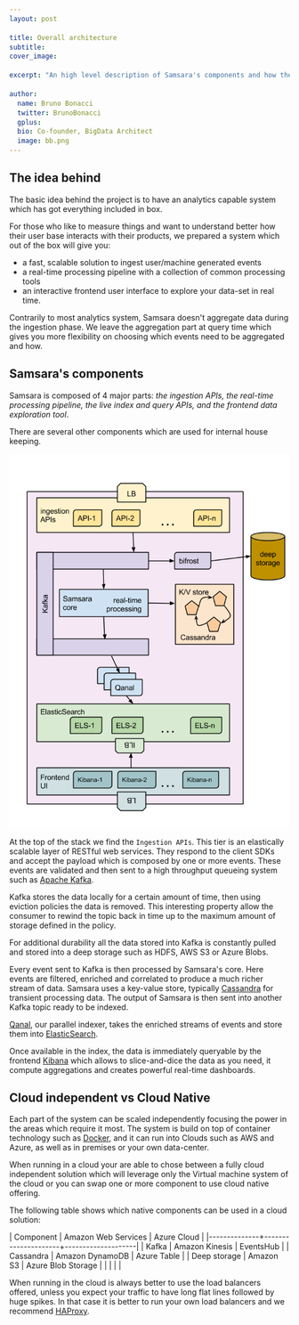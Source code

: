 ```yaml
---
layout: post

title: Overall architecture
subtitle: 
cover_image: 

excerpt: "An high level description of Samsara's components and how they play together"

author:
  name: Bruno Bonacci
  twitter: BrunoBonacci
  gplus:
  bio: Co-founder, BigData Architect
  image: bb.png
---
```


## The idea behind

The basic idea behind the project is to have an analytics capable system
which has got everything included in box.

For those who like to measure things and want to understand better how
their user base interacts with their products, we prepared a system which
out of the box will give you:

  - a fast, scalable solution to ingest user/machine generated events
  - a real-time processing pipeline with a collection of common processing tools
  - an interactive frontend user interface to explore your data-set in real time.

Contrarily to most analytics system, Samsara doesn't aggregate data during the ingestion phase.
We leave the aggregation part at query time which gives you more flexibility on choosing
which events need to be aggregated and how.

## Samsara's components

Samsara is composed of 4 major parts: _the ingestion APIs, the real-time processing pipeline,
the live index and query APIs, and the frontend data exploration tool_.

There are several other components which are used for internal house keeping.

![Overall Architecture](/images/overall_architecture.png)

At the top of the stack we find the `Ingestion APIs`.
This tier is an elastically scalable layer of RESTful web services.
They respond to the client SDKs and accept the payload which is composed
by one or more events. These events are validated and then sent to a
high throughput queueing system such as [Apache Kafka](http://kafka.apache.org/).

Kafka stores the data locally for a certain amount of time, then using eviction policies
the data is removed. This interesting property allow the consumer to rewind the topic
back in time up to the maximum amount of storage defined in the policy.

For additional durability all the data stored into Kafka is constantly pulled
and stored into a deep storage such as HDFS, AWS S3 or Azure Blobs.

Every event sent to Kafka is then processed by Samsara's core.
Here events are filtered, enriched and correlated to produce a much richer stream of data.
Samsara uses a key-value store, typically [Cassandra](http://cassandra.apache.org/) for
transient processing data.
The output of Samsara is then sent into another Kafka topic ready to be indexed.

[Qanal](https://github.com/samsara/qanal), our parallel indexer, takes the enriched streams
of events and store them into [ElasticSearch](http://www.elasticsearch.org/).

Once available in the index, the data is immediately queryable by the frontend
[Kibana](http://www.elasticsearch.org/overview/kibana/) which allows to slice-and-dice
the data as you need, it compute aggregations and creates powerful real-time dashboards.

## Cloud independent vs Cloud Native

Each part of the system can be scaled independently focusing the power in the areas
which require it most. The system is build on top of container technology
such as [Docker](https://www.docker.com/), and it can run into Clouds such as AWS and Azure,
as well as in premises or your own data-center.

When running in a cloud your are able to chose between a fully cloud independent
solution which will leverage only the Virtual machine system of the cloud or
you can swap one or more component to use cloud native offering.

The following table shows which native components can be used in a cloud solution:


| Component    | Amazon Web Services | Azure Cloud        |
|--------------+---------------------+--------------------|
| Kafka        | Amazon Kinesis      | EventsHub          |
| Cassandra    | Amazon DynamoDB     | Azure Table        |
| Deep storage | Amazon S3           | Azure Blob Storage |
|              |                     |                    |

When running in the cloud is always better to use the load balancers offered,
unless you expect your traffic to have long flat lines followed by huge spikes.
In that case it is better to run your own load balancers and we recommend
[HAProxy](http://www.haproxy.org/).


